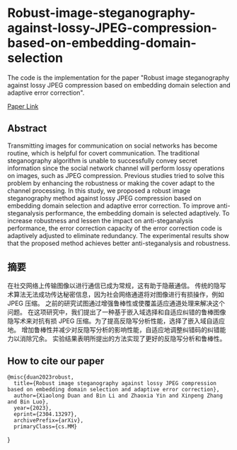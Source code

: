 # Robust-image-steganography-against-lossy-JPEG-compression-based-on-embedding-domain-selection

The code is the implementation for the paper "Robust image steganography against lossy JPEG compression based on embedding domain selection and adaptive error correction".

[Paper Link](https://arxiv.org/pdf/2304.13297.pdf)

## Abstract
Transmitting images for communication on social networks has become routine, which is helpful for covert communication. The traditional steganography algorithm is unable to successfully convey secret information since the social network channel will perform lossy operations on images, such as JPEG compression. Previous studies tried to solve this problem by enhancing the robustness or making the cover adapt to the channel processing. In this study, we proposed a robust image steganography method against lossy JPEG compression based on embedding domain selection and adaptive error correction. To improve anti-steganalysis performance, the embedding domain is selected adaptively. To increase robustness and lessen the impact on anti-steganalysis performance, the error correction capacity of the error correction code is adaptively adjusted to eliminate redundancy. The experimental results show that the proposed method achieves better anti-steganalysis and robustness.

## 摘要
在社交网络上传输图像以进行通信已成为常规，这有助于隐蔽通信。 传统的隐写术算法无法成功传达秘密信息，因为社会网络通道将对图像进行有损操作，例如 JPEG 压缩。 之前的研究试图通过增强鲁棒性或使覆盖适应通道处理来解决这个问题。 在这项研究中，我们提出了一种基于嵌入域选择和自适应纠错的鲁棒图像隐写术来对抗有损 JPEG 压缩。为了提高反隐写分析性能，选择了嵌入域自适应地。 增加鲁棒性并减少对反隐写分析的影响性能，自适应地调整纠错码的纠错能力以消除冗余。 实验结果表明所提出的方法实现了更好的反隐写分析和鲁棒性。

## How to cite our paper
    @misc{duan2023robust,
      title={Robust image steganography against lossy JPEG compression based on embedding domain selection and adaptive error correction}, 
      author={Xiaolong Duan and Bin Li and Zhaoxia Yin and Xinpeng Zhang and Bin Luo},
      year={2023},
      eprint={2304.13297},
      archivePrefix={arXiv},
      primaryClass={cs.MM}
}
